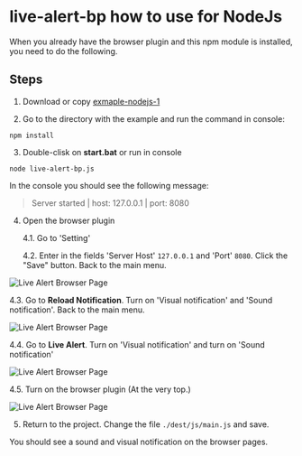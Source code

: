 # live-alert-bp how to use for NodeJs

When you already have the browser plugin and this npm module is installed, you need to do the following.

## Steps
1. Download or copy [exmaple-nodejs-1](https://github.com/semiromid/live-alert-bp/documentation/examples/nodejs/1)

2. Go to the directory with the example and run the command in console: 

```shell
npm install
```

3. Double-clisk on **start.bat** or run in console 

```shell
node live-alert-bp.js
```
In the console you should see the following message:

> Server started | host: 127.0.0.1 | port: 8080

4. Open the browser plugin

   4.1. Go to 'Setting'
   
   4.2. Enter in the fields 'Server Host' `127.0.0.1` and 'Port' `8080`. Click the "Save" button. Back to the main menu.

![Live Alert Browser Page](https://raw.githubusercontent.com/semiromid/live-alert-bp/master/documentation/img/live-alert-browser-page-1.png)

   4.3. Go to **Reload Notification**. Turn on 'Visual notification' and 'Sound notification'. Back to the main menu.
 
 ![Live Alert Browser Page](https://raw.githubusercontent.com/semiromid/live-alert-bp/master/documentation/img/live-alert-browser-page-2.png)
 
   4.4. Go to **Live Alert**. Turn on 'Visual notification' and turn on 'Sound notification'

 ![Live Alert Browser Page](https://raw.githubusercontent.com/semiromid/live-alert-bp/master/documentation/img/live-alert-browser-page-4.png)

   4.5. Turn on the browser plugin (At the very top.)

 ![Live Alert Browser Page](https://raw.githubusercontent.com/semiromid/live-alert-bp/master/documentation/img/live-alert-browser-page-3.png)

5. Return to the project. Change the file `./dest/js/main.js` and save.

You should see a sound and visual notification on the browser pages.
